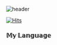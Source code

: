 ![header](https://capsule-render.vercel.app/api?type=venom&height=200&text=Welcome%20for%20My%20Github&fontSize=70&color=0:8871e5,100:b678c4&stroke=b678c4)

[![Hits](https://hits.seeyoufarm.com/api/count/incr/badge.svg?url=https%3A%2F%2Fgithub.com%2FSeCrEaT999&count_bg=%23912CFF&title_bg=%23979797&icon=&icon_color=%23000000&title=hits&edge_flat=false)](https://hits.seeyoufarm.com)

 ### 𝕄𝕪 𝕃𝕒𝕟𝕘𝕦𝕒𝕘𝕖
